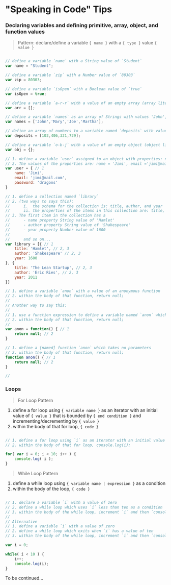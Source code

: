 # "Speaking in Code" Tips

### Declaring variables and defining primitive, array, object, and function values
> Pattern: declare/define a variable `{ name }` with a `{ type }` value `{ value }`

```javascript

// define a variable `name` with a String value of `Student`
var name = "Student";

// define a variable `zip` with a Number value of `80303`
var zip = 80303;

// define a variable `isOpen` with a Boolean value of `true`
var isOpen = true;

// define a variable `a-r-r` with a value of an empty array (array literal)
var arr = [];

// define a variable `names` as an array of Strings with values 'John', 'Mary', 'Joe', & 'Martha' in title case
var names = ['John','Mary','Joe','Martha'];

// define an array of numbers to a variable named `deposits` with values 102, 406, 321, & 729
var deposits = [102,406,321,729];

// define a variable `o-b-j` with a value of an empty object (object literal)
var obj = {};

// 1. define a variable `user` assigned to an object with properties: name, email, & password
// 2. The values of the properties are: name = 'Jimi', email ='jimi@mail.com', password = 'dragons'
var user = { // 1
    name: 'Jimi',
    email: 'jimi@mail.com',
    password: 'dragons'
}

// 1. define a collection named `library`
// 2. (two ways to says this):
//      i.  the schema for the collection is: title, author, and year
//      ii. the properties of the items in this collection are: title, author, and year
// 3. The first item in the collection has a
//      - name property String value of 'Hamlet'
//      - author property String value of 'Shakespeare'
//      - year property Number value of 1600
//      
//      and so on...
var library = [{ // 1
    title: 'Hamlet', // 2, 3
    author: 'Shakespeare' // 2, 3
    year: 1600
}, {
    title: 'The Lean Startup', // 2, 3
    author: 'Eric Ries', // 2, 3
    year: 2011
}]

// 1. define a variable `anon` with a value of an anonymous function
// 2. within the body of that function, return null;
//
// Another way to say this:
//
// 1. use a function expression to define a variable named `anon` which takes no parameters
// 2. within the body of that function, return null;
//
var anon = function() { // 1
    return null; // 2
}

// 1. define a [named] function `anon` which takes no parameters
// 2. within the body of that function, return null;
function anon() { // 1
    return null; // 2
}

//

```

### Loops
> For Loop Pattern

1. define a for loop using `{ variable name }` as an iterator with an initial value of `{ value }` that is bounded by `{ end condition }` and incrementing/decrementing by `{ value }`
2. within the body of that for loop, `{ code }`

```javascript

// 1. define a for loop using `i` as an iterator with an initial value of `0`, bounded by 10, incrementing by 1
// 2. within the body of that for loop, console.log(i);

for( var i = 0; i < 10; i++ ) {
    console.log( i );
}

```

> While Loop Pattern

1. define a while loop using `{ variable name | expression }` as a condition
2. within the body of the loop, `{ code }`

```javascript

// 1. declare a variable `i` with a value of zero
// 2. define a while loop which uses `i` less than ten as a condition
// 3. within the body of the while loop, increment `i` and then `console.log` its value
//
// Alternative
// 1. define a variable `i` with a value of zero
// 2. define a while loop which exits when `i` has a value of ten
// 3. within the body of the while loop, increment `i` and then `console.log` its value

var i = 0;

while( i < 10 ) {
    i++;
    console.log(i);
}

```

To be continued...
